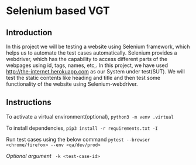 # Selenium based VGT

## Introduction
In this project we will be testing a website using Selenium framework, which helps us to
automate the test cases automatically. Selenium provides a webdriver, which has the capability
to access different parts of the webpages using id, tags, names, etc,.
In this project, we have used http://the-internet.herokuapp.com as our System under test(SUT).
We will test the static contents like heading and title and then test some functionality of the
website using Selenium-webdriver.

## Instructions

To activate a virtual environment(optional),
```python3 -m venv .virtual```

To install dependencies,
```pip3 install -r requirements.txt -I```

 Run test cases using the below command
```pytest --browser <chrome/firefox> --env <qa/dev/prod>```

_Optional argument_
``` -k <test-case-id>```